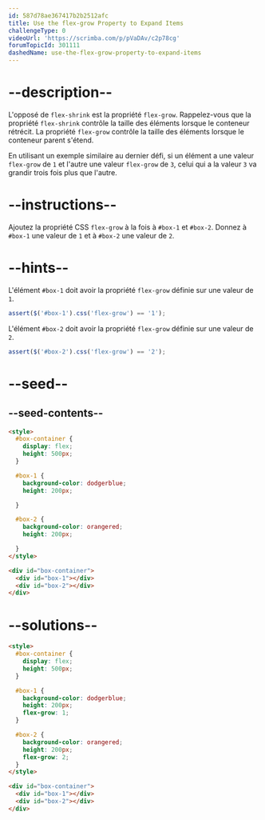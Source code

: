 ```yaml
---
id: 587d78ae367417b2b2512afc
title: Use the flex-grow Property to Expand Items
challengeType: 0
videoUrl: 'https://scrimba.com/p/pVaDAv/c2p78cg'
forumTopicId: 301111
dashedName: use-the-flex-grow-property-to-expand-items
---
```


# --description--

L'opposé de `flex-shrink` est la propriété `flex-grow`. Rappelez-vous que la propriété `flex-shrink` contrôle la taille des éléments lorsque le conteneur rétrécit. La propriété `flex-grow` contrôle la taille des éléments lorsque le conteneur parent s'étend.

En utilisant un exemple similaire au dernier défi, si un élément a une valeur `flex-grow` de `1` et l'autre une valeur `flex-grow` de `3`, celui qui a la valeur `3` va grandir trois fois plus que l'autre.

# --instructions--

Ajoutez la propriété CSS `flex-grow` à la fois à `#box-1` et `#box-2`. Donnez à `#box-1` une valeur de `1` et à `#box-2` une valeur de `2`.

# --hints--

L'élément `#box-1` doit avoir la propriété `flex-grow` définie sur une valeur de `1`.

```js
assert($('#box-1').css('flex-grow') == '1');
```

L'élément `#box-2` doit avoir la propriété `flex-grow` définie sur une valeur de `2`.

```js
assert($('#box-2').css('flex-grow') == '2');
```

# --seed--

## --seed-contents--

```html
<style>
  #box-container {
    display: flex;
    height: 500px;
  }

  #box-1 {
    background-color: dodgerblue;
    height: 200px;

  }

  #box-2 {
    background-color: orangered;
    height: 200px;

  }
</style>

<div id="box-container">
  <div id="box-1"></div>
  <div id="box-2"></div>
</div>
```

# --solutions--

```html
<style>
  #box-container {
    display: flex;
    height: 500px;
  }

  #box-1 {
    background-color: dodgerblue;
    height: 200px;
    flex-grow: 1;
  }

  #box-2 {
    background-color: orangered;
    height: 200px;
    flex-grow: 2;
  }
</style>

<div id="box-container">
  <div id="box-1"></div>
  <div id="box-2"></div>
</div>
```
